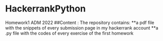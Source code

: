 # HackerrankPython
Homework1 ADM 2022
##Content : 
The repository contains:
  **a pdf file with the snippets of every submission page in my hackerrank account
  **a .py file with the codes of every exercise of the first homework

